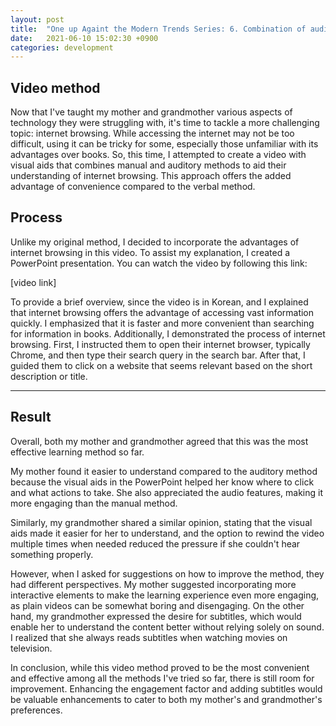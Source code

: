 ```yaml
---
layout: post
title:  "One up Againt the Modern Trends Series: 6. Combination of audio and visuals"
date:   2021-06-10 15:02:30 +0900
categories: development 
---
```


## Video method

Now that I've taught my mother and grandmother various aspects of technology they were struggling with, it's time to tackle a more challenging topic: internet browsing. While accessing the internet may not be too difficult, using it can be tricky for some, especially those unfamiliar with its advantages over books. So, this time, I attempted to create a video with visual aids that combines manual and auditory methods to aid their understanding of internet browsing. This approach offers the added advantage of convenience compared to the verbal method.

## Process

Unlike my original method, I decided to incorporate the advantages of internet browsing in this video. To assist my explanation, I created a PowerPoint presentation. You can watch the video by following this link:

[video link]

To provide a brief overview, since the video is in Korean, and I explained that internet browsing offers the advantage of accessing vast information quickly. I emphasized that it is faster and more convenient than searching for information in books. Additionally, I demonstrated the process of internet browsing. First, I instructed them to open their internet browser, typically Chrome, and then type their search query in the search bar. After that, I guided them to click on a website that seems relevant based on the short description or title.

---

## Result

Overall, both my mother and grandmother agreed that this was the most effective learning method so far.

My mother found it easier to understand compared to the auditory method because the visual aids in the PowerPoint helped her know where to click and what actions to take. She also appreciated the audio features, making it more engaging than the manual method.

Similarly, my grandmother shared a similar opinion, stating that the visual aids made it easier for her to understand, and the option to rewind the video multiple times when needed reduced the pressure if she couldn't hear something properly.

However, when I asked for suggestions on how to improve the method, they had different perspectives. My mother suggested incorporating more interactive elements to make the learning experience even more engaging, as plain videos can be somewhat boring and disengaging. On the other hand, my grandmother expressed the desire for subtitles, which would enable her to understand the content better without relying solely on sound. I realized that she always reads subtitles when watching movies on television.

In conclusion, while this video method proved to be the most convenient and effective among all the methods I've tried so far, there is still room for improvement. Enhancing the engagement factor and adding subtitles would be valuable enhancements to cater to both my mother's and grandmother's preferences.
